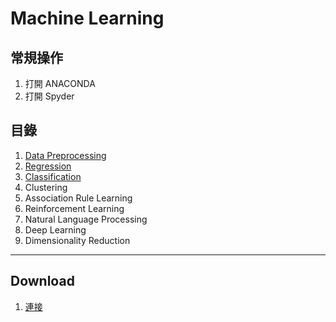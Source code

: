 # Machine Learning

## 常規操作

1. 打開 ANACONDA
2. 打開 Spyder

## 目錄

1. [Data Preprocessing](https://github.com/Daisy2100/machine-learning/tree/main/Part%201%20-%20Data%20Preprocessing)
2. [Regression](https://github.com/Daisy2100/machine-learning/tree/main/Part%202%20-%20Regression)
3. [Classification](https://github.com/Daisy2100/machine-learning/tree/main/Part%203%20-%20Classification)
4. Clustering
5. Association Rule Learning
6. Reinforcement Learning
7. Natural Language Processing
8. Deep Learning
9. Dimensionality Reduction

---

## Download

1. <a href="https://www.superdatascience.com/pages/%E4%B8%8B%E8%BD%BD%E6%95%B0%E6%8D%AE%E9%9B%86" _black='target'>連接</a>
